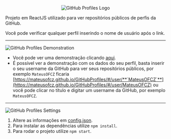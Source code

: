 <p align="center">
  <img src="https://i.imgur.com/iICqJTi.png" alt="GitHub Profiles Logo"/>
</p>

  Projeto em ReactJS utilizado para ver repositórios públicos de perfis da GitHub.

Você pode verificar qualquer perfil inserindo o nome de usuário após o link.

<hr>

<p align="Left">
  <img src="https://i.imgur.com/NCACxwv.png" alt="GitHub Profiles Demonstration"/>
</p>

- Você pode ver uma demonstração clicando [aqui](https://mateusofcz.github.io/GitHubProfiles/#/user/MateusOFCZ).
- É possível ver a demonstração com os dados do seu perfil, basta inserir o seu username da GitHub para ver seus repositórios públicos, por exemplo `MateusOFCZ` ficaria [https://mateusofcz.github.io/GitHubProfiles/#/user/**`MateusOFCZ`**](https://mateusofcz.github.io/GitHubProfiles/#/user/MateusOFCZ) ou você pode clicar no título e digitar um username da GitHub, por exemplo `MateusOFCZ`.

<hr>

<p align="Left">
  <img src="https://i.imgur.com/4e93dd6.png" alt="GitHub Profiles Settings"/>
</p>

1. Altere as informações em <a href="https://github.com/MateusOFCZ/GitHubProfiles/blob/master/src/assets/config.json" target="_blank">config.json</a>.
2. Para instalar as dependências utilize `npm install`.
3. Para rodar o projeto utilize `npm start`.
